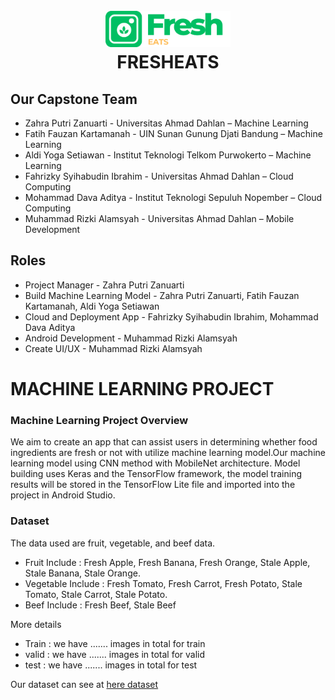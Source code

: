 
<h1 align="center">
<br>
  <img src="images/logo fresheats.png" alt="FRESHEATS" width="200">
  <br>
   FRESHEATS
  <br>
</h1>

## Our Capstone Team
- Zahra Putri Zanuarti - Universitas Ahmad Dahlan – Machine Learning
- Fatih Fauzan Kartamanah - UIN Sunan Gunung Djati Bandung – Machine Learning
- Aldi Yoga Setiawan - Institut Teknologi Telkom Purwokerto – Machine Learning
- Fahrizky Syihabudin Ibrahim - Universitas Ahmad Dahlan – Cloud Computing
- Mohammad Dava Aditya - Institut Teknologi Sepuluh Nopember – Cloud Computing
- Muhammad Rizki Alamsyah - Universitas Ahmad Dahlan – Mobile Development

## Roles 
- Project Manager - Zahra Putri Zanuarti
- Build Machine Learning Model - Zahra Putri Zanuarti, Fatih Fauzan Kartamanah, Aldi Yoga Setiawan
- Cloud and Deployment App - Fahrizky Syihabudin Ibrahim, Mohammad Dava Aditya
- Android Development - Muhammad Rizki Alamsyah
- Create UI/UX - Muhammad Rizki Alamsyah

##
# MACHINE LEARNING PROJECT

### Machine Learning Project Overview
We aim to create an app that can assist users in determining whether food ingredients are fresh or not with utilize machine learning model.Our machine learning model using CNN method with MobileNet architecture. Model building uses Keras and the TensorFlow framework, the model training results will be stored in the TensorFlow Lite file and imported into the project in Android Studio. 

### Dataset
The data used are fruit, vegetable, and beef data. 
- Fruit Include : Fresh Apple, Fresh Banana, Fresh Orange, Stale Apple, Stale Banana, Stale Orange.
- Vegetable Include : Fresh Tomato, Fresh Carrot, Fresh Potato, Stale Tomato, Stale Carrot, Stale Potato.
- Beef Include : Fresh Beef, Stale Beef

More details
- Train : we have ....... images in total for train
- valid : we have ....... images in total for valid
- test  : we have ....... images in total for test

Our dataset can see at [here dataset](https://drive.google.com/drive/folders/1LUxMwH_F943Jt-5u5bG8CUcSDtth2gU2?usp=drive_link )
